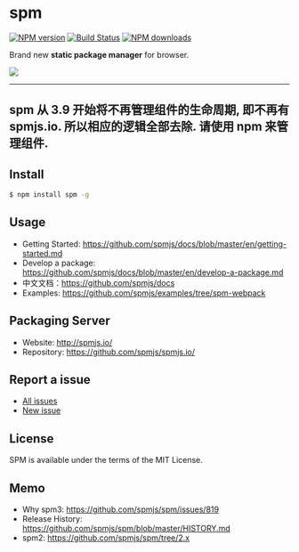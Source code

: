 # spm

[![NPM version](https://img.shields.io/npm/v/spm.svg?style=flat)](https://npmjs.org/package/spm)
[![Build Status](https://img.shields.io/travis/spmjs/spm.svg?style=flat)](https://travis-ci.org/spmjs/spm)
[![NPM downloads](http://img.shields.io/npm/dm/spm.svg?style=flat)](https://npmjs.org/package/spm)

Brand new **static package manager** for browser.

![](https://i.alipayobjects.com/i/localhost/png/201404/2YQxOTYoFp.png)

---

## spm 从 3.9 开始将不再管理组件的生命周期, 即不再有 spmjs.io. 所以相应的逻辑全部去除. 请使用 npm 来管理组件.

## Install

```bash
$ npm install spm -g
```

## Usage

- Getting Started: https://github.com/spmjs/docs/blob/master/en/getting-started.md
- Develop a package: https://github.com/spmjs/docs/blob/master/en/develop-a-package.md
- 中文文档：https://github.com/spmjs/docs
- Examples: https://github.com/spmjs/examples/tree/spm-webpack

## Packaging Server

- Website: http://spmjs.io/
- Repository: https://github.com/spmjs/spmjs.io/

## Report a issue

* [All issues](https://github.com/spmjs/spm/issues)
* [New issue](https://github.com/spmjs/spm/issues/new)

## License

SPM is available under the terms of the MIT License.

## Memo

* Why spm3: https://github.com/spmjs/spm/issues/819
* Release History: https://github.com/spmjs/spm/blob/master/HISTORY.md
* spm2: https://github.com/spmjs/spm/tree/2.x
